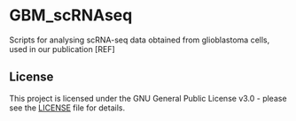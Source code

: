 # GBM_scRNAseq

Scripts for analysing scRNA-seq data obtained from glioblastoma cells, used in our publication [REF]


## License

This project is licensed under the GNU General Public License v3.0 - please see the [LICENSE](LICENSE) file for details.

